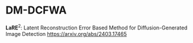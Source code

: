 # DM-DCFWA

$\textbf{LaRE}^2$: Latent Reconstruction Error Based Method for Diffusion-Generated Image Detection  https://arxiv.org/abs/2403.17465
